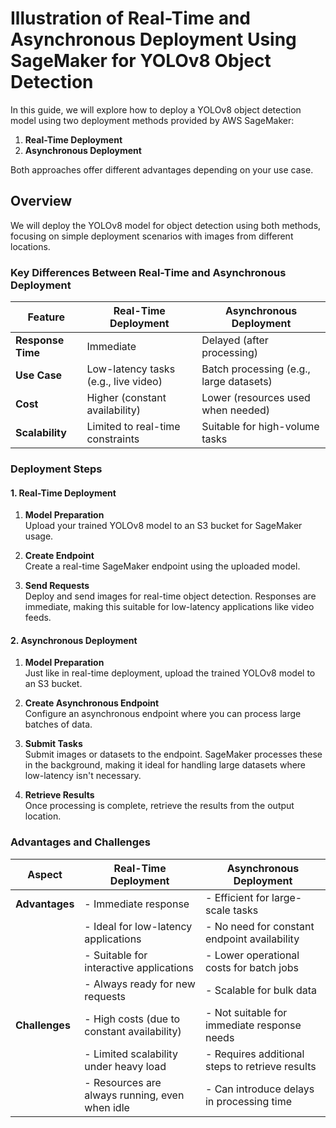 
# Illustration of Real-Time and Asynchronous Deployment Using SageMaker for YOLOv8 Object Detection

In this guide, we will explore how to deploy a YOLOv8 object detection model using two deployment methods provided by AWS SageMaker:

1. **Real-Time Deployment**  
2. **Asynchronous Deployment**

Both approaches offer different advantages depending on your use case.

## Overview

We will deploy the YOLOv8 model for object detection using both methods, focusing on simple deployment scenarios with images from different locations.

### Key Differences Between Real-Time and Asynchronous Deployment

| **Feature**              | **Real-Time Deployment**                   | **Asynchronous Deployment**                 |
|--------------------------|--------------------------------------------|---------------------------------------------|
| **Response Time**         | Immediate                                  | Delayed (after processing)                  |
| **Use Case**              | Low-latency tasks (e.g., live video)       | Batch processing (e.g., large datasets)     |
| **Cost**                  | Higher (constant availability)             | Lower (resources used when needed)          |
| **Scalability**           | Limited to real-time constraints           | Suitable for high-volume tasks              |

### Deployment Steps

#### 1. Real-Time Deployment

1. **Model Preparation**  
   Upload your trained YOLOv8 model to an S3 bucket for SageMaker usage.
   
2. **Create Endpoint**  
   Create a real-time SageMaker endpoint using the uploaded model.
   
3. **Send Requests**  
   Deploy and send images for real-time object detection. Responses are immediate, making this suitable for low-latency applications like video feeds.

#### 2. Asynchronous Deployment

1. **Model Preparation**  
   Just like in real-time deployment, upload the trained YOLOv8 model to an S3 bucket.
   
2. **Create Asynchronous Endpoint**  
   Configure an asynchronous endpoint where you can process large batches of data.
   
3. **Submit Tasks**  
   Submit images or datasets to the endpoint. SageMaker processes these in the background, making it ideal for handling large datasets where low-latency isn't necessary.

4. **Retrieve Results**  
   Once processing is complete, retrieve the results from the output location.

### Advantages and Challenges

| **Aspect**               | **Real-Time Deployment**                   | **Asynchronous Deployment**                 |
|--------------------------|--------------------------------------------|---------------------------------------------|
| **Advantages**            | - Immediate response                      | - Efficient for large-scale tasks           |
|                          | - Ideal for low-latency applications       | - No need for constant endpoint availability|
|                          | - Suitable for interactive applications    | - Lower operational costs for batch jobs    |
|                          | - Always ready for new requests            | - Scalable for bulk data                    |
| **Challenges**            | - High costs (due to constant availability)| - Not suitable for immediate response needs |
|                          | - Limited scalability under heavy load     | - Requires additional steps to retrieve results |
|                          | - Resources are always running, even when idle | - Can introduce delays in processing time   |
